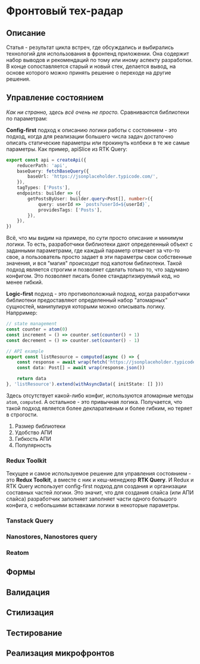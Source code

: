 # Фронтовый тех-радар

## Описание

Статья - результат цикла встреч, где обсуждались и выбирались технологий для использования в фронтенд приложении. Она содержит набор выводов и рекомендаций по тому или иному аспекту разработки. В конце сопоставляется старый и новый стек, делается вывод, на основе которого можно принять решение о переходе на другие решения.

## Управление состоянием

_Как ни странно, здесь всё очень не просто._
Сравниваются библиотеки по параметрам:

**Config-first** подход к описанию логики работы с состоянием - это подход, когда для реализации большего числа задач достаточно описать статические параметры или прокинуть колбеки в те же самые параметры. Как пример, apiSlice из RTK Query:

```typescript
export const api = createApi({
    reducerPath: 'api',
    baseQuery: fetchBaseQuery({
        baseUrl: 'https://jsonplaceholder.typicode.com/',
    }),
    tagTypes: ['Posts'],
    endpoints: builder => ({
        getPostsByUser: builder.query<Post[], number>({
            query: userId => `posts?userId=${userId}`,
            providesTags: ['Posts'],
        }),
    }),
})
```

Всё, что мы видим на примере, по сути просто описание и минимум логики. То есть, разработчики библиотеки дают определенный объект с заданными параметрами, где каждый параметр отвечает за что-то свое, а пользователь просто задает в эти параметры свои собственные значения, и вся "магия" происходит под капотом библиотеки.
Такой подход является строгим и позволяет сделать только то, что задумано конфигом. Это позволяет писать более стандартизируемый код, но менее гибкий.

**Logic-first** подход - это противоположный подход, когда разработчики библиотеки предоставляют определенный набор "атомарных" сущностей, манипулируя которыми можно описывать логику. Напрример:

```typescript
// state management
const counter = atom(0)
const increment = () => counter.set(counter() + 1)
const decrement = () => counter.set(counter() - 1)

// API example
export const listResource = computed(async () => {
    const response = await wrap(fetch('https://jsonplaceholder.typicode.com/posts'))
    const data: Post[] = await wrap(response.json())

    return data
}, 'listResource').extend(withAsyncData({ initState: [] }))
```

Здесь отсутствует какой-либо конфиг, используются атомарные методы `atom`, `computed`. А остальное - это привычная логика. Получается, что такой подход является более декларативным и более гибким, но теряет в строгости.

1. Размер библиотеки
2. Удобство АПИ
3. Гибкость АПИ
4. Популярность

### Redux Toolkit

Текущее и самое используемое решение для управления состоянием - это **Redux Toolkit**, а вместе с ник и кеш-менеджер **RTK Query**.
И Redux и RTK Query использует config-first подход для создания и организации составных частей логики. Это значит, что для создания слайса (или АПИ слайса) разработчик заполняет заполняет части одного большого конфига, с небольшими вставками логики в некоторые параметры.

### Tanstack Query

### Nanostores, Nanostores query

### Reatom

## Формы

## Валидация

## Стилизация

## Тестирование

## Реализация микрофронтов
